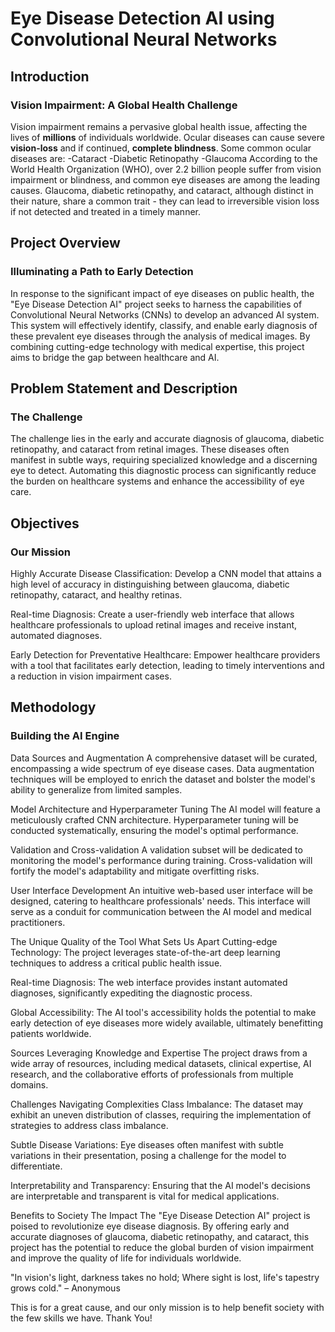 
# Eye Disease Detection AI using Convolutional Neural Networks


>
>>
>>>

## Introduction
### Vision Impairment: A Global Health Challenge
Vision impairment remains a pervasive global health issue, affecting the lives of **millions** of individuals worldwide. Ocular diseases can cause severe **vision-loss** and if continued, **complete blindness**.
Some common ocular diseases are:
-Cataract
-Diabetic Retinopathy
-Glaucoma
According to the World Health Organization (WHO), over 2.2 billion people suffer from vision impairment or blindness, and common eye diseases are among the leading causes. Glaucoma, diabetic retinopathy, and cataract, although distinct in their nature, share a common trait - they can lead to irreversible vision loss if not detected and treated in a timely manner.

## Project Overview
### Illuminating a Path to Early Detection
In response to the significant impact of eye diseases on public health, the "Eye Disease Detection AI" project seeks to harness the capabilities of Convolutional Neural Networks (CNNs) to develop an advanced AI system. This system will effectively identify, classify, and enable early diagnosis of these prevalent eye diseases through the analysis of medical images. By combining cutting-edge technology with medical expertise, this project aims to bridge the gap between healthcare and AI.

## Problem Statement and Description
### The Challenge
The challenge lies in the early and accurate diagnosis of glaucoma, diabetic retinopathy, and cataract from retinal images. These diseases often manifest in subtle ways, requiring specialized knowledge and a discerning eye to detect. Automating this diagnostic process can significantly reduce the burden on healthcare systems and enhance the accessibility of eye care.

## Objectives
### Our Mission
Highly Accurate Disease Classification: Develop a CNN model that attains a high level of accuracy in distinguishing between glaucoma, diabetic retinopathy, cataract, and healthy retinas.

Real-time Diagnosis: Create a user-friendly web interface that allows healthcare professionals to upload retinal images and receive instant, automated diagnoses.

Early Detection for Preventative Healthcare: Empower healthcare providers with a tool that facilitates early detection, leading to timely interventions and a reduction in vision impairment cases.

## Methodology
### Building the AI Engine
Data Sources and Augmentation
A comprehensive dataset will be curated, encompassing a wide spectrum of eye disease cases. Data augmentation techniques will be employed to enrich the dataset and bolster the model's ability to generalize from limited samples.

Model Architecture and Hyperparameter Tuning
The AI model will feature a meticulously crafted CNN architecture. Hyperparameter tuning will be conducted systematically, ensuring the model's optimal performance.

Validation and Cross-validation
A validation subset will be dedicated to monitoring the model's performance during training. Cross-validation will fortify the model's adaptability and mitigate overfitting risks.

User Interface Development
An intuitive web-based user interface will be designed, catering to healthcare professionals' needs. This interface will serve as a conduit for communication between the AI model and medical practitioners.

The Unique Quality of the Tool
What Sets Us Apart
Cutting-edge Technology: The project leverages state-of-the-art deep learning techniques to address a critical public health issue.

Real-time Diagnosis: The web interface provides instant automated diagnoses, significantly expediting the diagnostic process.

Global Accessibility: The AI tool's accessibility holds the potential to make early detection of eye diseases more widely available, ultimately benefitting patients worldwide.

Sources
Leveraging Knowledge and Expertise
The project draws from a wide array of resources, including medical datasets, clinical expertise, AI research, and the collaborative efforts of professionals from multiple domains.

Challenges
Navigating Complexities
Class Imbalance: The dataset may exhibit an uneven distribution of classes, requiring the implementation of strategies to address class imbalance.

Subtle Disease Variations: Eye diseases often manifest with subtle variations in their presentation, posing a challenge for the model to differentiate.

Interpretability and Transparency: Ensuring that the AI model's decisions are interpretable and transparent is vital for medical applications.

Benefits to Society
The Impact
The "Eye Disease Detection AI" project is poised to revolutionize eye disease diagnosis. By offering early and accurate diagnoses of glaucoma, diabetic retinopathy, and cataract, this project has the potential to reduce the global burden of vision impairment and improve the quality of life for individuals worldwide.

"In vision's light, darkness takes no hold;
Where sight is lost, life's tapestry grows cold."
– Anonymous

This is for a great cause, and our only mission is to help benefit society with the few skills we have. Thank You!
